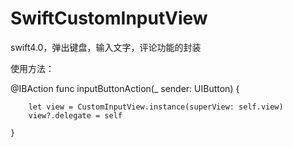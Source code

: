 # SwiftCustomInputView
swift4.0，弹出键盘，输入文字，评论功能的封装

使用方法：

@IBAction func inputButtonAction(_ sender: UIButton) {
        
        let view = CustomInputView.instance(superView: self.view)
        view?.delegate = self
        
    }
    
    
